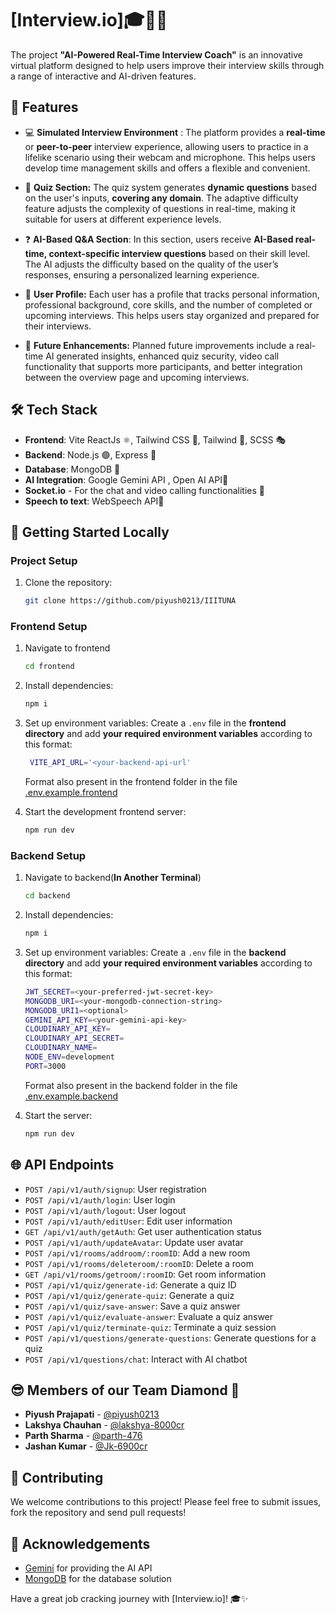 # [Interview.io]🎓🧑‍💻

The project **"AI-Powered Real-Time Interview Coach"** is an innovative virtual platform designed to help users improve their interview skills through a range of interactive and AI-driven features.

## 🌟 Features

- 💻 **Simulated Interview Environment** : The platform provides a **real-time** or **peer-to-peer** interview experience, allowing users to practice in a lifelike scenario using their webcam and microphone. This helps users develop time management skills and offers a flexible and convenient.
  
- 🤔 **Quiz Section:** The quiz system generates **dynamic questions** based on the user's inputs, **covering any domain**. The adaptive difficulty feature adjusts the complexity of questions in real-time, making it suitable for users at different experience levels.

- ❓ **AI-Based Q&A Section**: In this section, users receive **AI-Based real-time, context-specific interview questions** based on their skill level. The AI adjusts the difficulty based on the quality of the user’s responses, ensuring a personalized learning experience.

- 🤵 **User Profile:** Each user has a profile that tracks personal information, professional background, core skills, and the number of completed or upcoming interviews. This helps users stay organized and prepared for their interviews.

- 🚀 **Future Enhancements:** Planned future improvements include a real-time AI generated insights, enhanced quiz security, video call functionality that supports more participants, and better integration between the overview page and upcoming interviews.

## 🛠️ Tech Stack

- **Frontend**: Vite ReactJs ⚛️, Tailwind CSS 🎨, Tailwind 🔄, SCSS 🎭
- **Backend**: Node.js 🟢, Express 🚂
- **Database**: MongoDB 🍃
- **AI Integration**: Google Gemini API , Open AI API🧠
- **Socket.io** - For the chat and video calling functionalities 💬
- **Speech to text**: WebSpeech API🧠

## 🚀 Getting Started Locally

### Project Setup

1. Clone the repository:

   ```bash
   git clone https://github.com/piyush0213/IIITUNA
   ```

### Frontend Setup

1. Navigate to frontend

   ```bash
   cd frontend
   ```

2. Install dependencies:

   ```bash
   npm i
   ```

3. Set up environment variables:
   Create a `.env` file in the **frontend directory** and add **your required environment variables** according to this format: 

   ```bash
    VITE_API_URL='<your-backend-api-url'
   ```
    Format also present in the frontend folder in the file [.env.example.frontend](./frontend/.env.example.frontend)
    <br>

4. Start the development frontend server:
   ```bash
   npm run dev
   ```

### Backend Setup

1. Navigate to backend(**In Another Terminal**)

   ```bash
   cd backend
   ```

2. Install dependencies:

   ```bash
   npm i
   ```

3. Set up environment variables:
   Create a `.env` file in the **backend directory** and add **your required environment variables** according to this format: 

   ```bash
   JWT_SECRET=<your-preferred-jwt-secret-key>
   MONGODB_URI=<your-mongodb-connection-string>
   MONGODB_URI1=<optional>
   GEMINI_API_KEY=<your-gemini-api-key>
   CLOUDINARY_API_KEY= 
   CLOUDINARY_API_SECRET=
   CLOUDINARY_NAME=
   NODE_ENV=development
   PORT=3000 
   ```
    Format also present in the backend folder in the file [.env.example.backend](./backend/.env.example.backend)
    <br>

4. Start the server:
   ```bash
   npm run dev
   ```

## 🌐 API Endpoints

- `POST /api/v1/auth/signup`: User registration
- `POST /api/v1/auth/login`: User login
- `POST /api/v1/auth/logout`: User logout
- `POST /api/v1/auth/editUser`: Edit user information
- `GET /api/v1/auth/getAuth`: Get user authentication status
- `POST /api/v1/auth/updateAvatar`: Update user avatar
- `POST /api/v1/rooms/addroom/:roomID`: Add a new room
- `POST /api/v1/rooms/deleteroom/:roomID`: Delete a room
- `GET /api/v1/rooms/getroom/:roomID`: Get room information
- `POST /api/v1/quiz/generate-id`: Generate a quiz ID
- `POST /api/v1/quiz/generate-quiz`: Generate a quiz
- `POST /api/v1/quiz/save-answer`: Save a quiz answer
- `POST /api/v1/quiz/evaluate-answer`: Evaluate a quiz answer
- `POST /api/v1/quiz/terminate-quiz`: Terminate a quiz session
- `POST /api/v1/questions/generate-questions`: Generate questions for a quiz
- `POST /api/v1/questions/chat`: Interact with AI chatbot
  
## 😎 Members of our Team Diamond 👥
- **Piyush Prajapati** - [@piyush0213](https://github.com/piyush0213)
- **Lakshya Chauhan** - [@lakshya-8000cr](https://github.com/lakshya-8000cr)
- **Parth Sharma**  - [@parth-476](https://github.com/parth-476)
- **Jashan Kumar** - [@Jk-6900cr](https://github.com/Jk-6900cr)

## 🤝 Contributing

We welcome contributions to this project! Please feel free to submit issues, fork the repository and send pull requests!

## 🙏 Acknowledgements

- [Gemini](https://cohere.ai/) for providing the AI API
- [MongoDB](https://www.mongodb.com/) for the database solution

Have a great job cracking journey with [Interview.io]! 🎓✨
